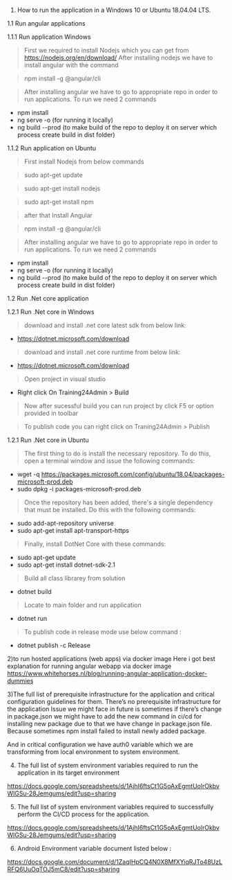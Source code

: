 1. How to run the application in a Windows 10 or Ubuntu 18.04.04 LTS.

1.1 Run angular applications

1.1.1 Run application Windows

> First we required to install Nodejs which you can get from https://nodejs.org/en/download/ 
> After installing nodejs we have to install angular with the command 

> npm install -g @angular/cli

> After installing angular we have to go to appropriate repo in order to run applications.
> To run we need 2 commands
  - npm install
  - ng serve -o (for running it locally)
  - ng build --prod (to make build of the repo to deploy it on server which process create build in dist folder)


1.1.2 Run application on Ubuntu
> First install Nodejs from below commands

> sudo apt-get update
 
> sudo apt-get install nodejs
 
> sudo apt-get install npm

> after that Install Angular

> npm install -g @angular/cli

> After installing angular we have to go to appropriate repo in order to run applications.
> To run we need 2 commands
  - npm install
  - ng serve -o (for running it locally)
  - ng build --prod (to make build of the repo to deploy it on server which process create build in dist folder)

1.2 Run .Net core application

1.2.1 Run .Net core in Windows

> download and install .net core latest sdk from below link:

  - https://dotnet.microsoft.com/download

> download and install .net core runtime from below link:
  
  - https://dotnet.microsoft.com/download
  
> Open project in visual studio

  - Right click On Training24Admin > Build
  
> Now after sucessful build you can run project by click F5 or option provided in toolbar

> To publish code you can right click on Traning24Admin > Publish

1.2.1 Run .Net core in Ubuntu

> The first thing to do is install the necessary repository. To do this, open a terminal window and issue the following commands:

  - wget -q https://packages.microsoft.com/config/ubuntu/18.04/packages-microsoft-prod.deb
  - sudo dpkg -i packages-microsoft-prod.deb
  
> Once the repository has been added, there's a single dependency that must be installed. Do this with the following commands:

  - sudo add-apt-repository universe
  - sudo apt-get install apt-transport-https
  
> Finally, install DotNet Core with these commands:

  - sudo apt-get update
  - sudo apt-get install dotnet-sdk-2.1 <replace with latest version want to use>

> Build all class librarey from solution 
 
  - dotnet build
  
> Locate to main folder and run application

  - dotnet run
  
> To publish code in release mode use below command :

  - dotnet publish -c Release

2)to run hosted applications (web apps) via docker image
Here i got best explanation for running angular webapp via docker image
https://www.whitehorses.nl/blog/running-angular-application-docker-dummies

3)The full list of prerequisite infrastructure for the application and critical configuration guidelines for them.
There’s no prerequisite infrastructure for the  application 
Issue we might face in future is sometimes if there’s change in package.json we might have to add the new command in ci/cd for installing new package due to that we have change in package.json file.
Because sometimes npm  install failed to install newly added package.

And in critical configuration we have auth0 variable which we are transforming from local environment to system environment.

4) The full list of system environment variables required to run the application in its target environment

https://docs.google.com/spreadsheets/d/1AjhI6ftsCt1G5oAxEgmtUolrOkbvWlGSu-28Jemgums/edit?usp=sharing

5) The full list of system environment variables required to successfully perform the CI/CD process for the application.

https://docs.google.com/spreadsheets/d/1AjhI6ftsCt1G5oAxEgmtUolrOkbvWlGSu-28Jemgums/edit?usp=sharing


6) Android Environment variable document listed below :

https://docs.google.com/document/d/1ZaqIHpCQ4N0X8MfXYiqRJTo48UzLRFQ6UuOqTOJ5mC8/edit?usp=sharing


